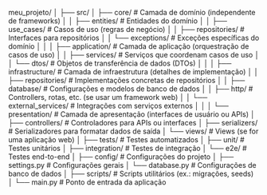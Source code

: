 meu_projeto/
│
├── src/
│   ├── core/                     # Camada de domínio (independente de frameworks)
│   │   ├── entities/             # Entidades do domínio
│   │   ├── use_cases/             # Casos de uso (regras de negócio)
│   │   ├── repositories/          # Interfaces para repositórios
│   │   └── exceptions/           # Exceções específicas do domínio
│   │
│   ├── application/              # Camada de aplicação (orquestração de casos de uso)
│   │   ├── services/             # Serviços que coordenam casos de uso
│   │   └── dtos/                 # Objetos de transferência de dados (DTOs)
│   │
│   ├── infrastructure/           # Camada de infraestrutura (detalhes de implementação)
│   │   ├── repositories/         # Implementações concretas de repositórios
│   │   ├── database/             # Configurações e modelos de banco de dados
│   │   ├── http/                 # Controllers, rotas, etc. (se usar um framework web)
│   │   └── external_services/    # Integrações com serviços externos
│   │
│   └── presentation/             # Camada de apresentação (interfaces de usuário ou APIs)
│       ├── controllers/          # Controladores para APIs ou interfaces
│       ├── serializers/          # Serializadores para formatar dados de saída
│       └── views/                # Views (se for uma aplicação web)
│
├── tests/                        # Testes automatizados
│   ├── unit/                     # Testes unitários
│   ├── integration/              # Testes de integração
│   └── e2e/                      # Testes end-to-end
│
├── config/                       # Configurações do projeto
│   ├── settings.py               # Configurações gerais
│   └── database.py               # Configurações de banco de dados
│
├── scripts/                      # Scripts utilitários (ex.: migrações, seeds)
│
└── main.py                       # Ponto de entrada da aplicação
